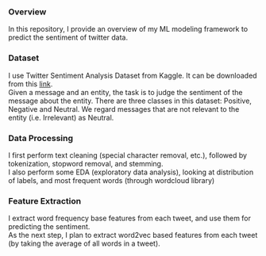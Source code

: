 ### Overview
In this repository, I provide an overview of my ML modeling framework to predict the sentiment of twitter data. 

### Dataset
I use Twitter Sentiment Analysis Dataset from Kaggle. It can be downloaded from this [link](https://www.kaggle.com/datasets/jp797498e/twitter-entity-sentiment-analysis). <br>
Given a message and an entity, the task is to judge the sentiment of the message about the entity. There are three classes in this dataset: Positive, Negative and Neutral. We regard messages that are not relevant to the entity (i.e. Irrelevant) as Neutral.

### Data Processing
I first perform text cleaning (special character removal, etc.), followed by tokenization, stopword removal, and stemming. <br>
I also perform some EDA (exploratory data analysis), looking at distribution of labels, and most frequent words (through wordcloud library)

### Feature Extraction
I extract word frequency base features from each tweet, and use them for predicting the sentiment. <br>
As the next step, I plan to extract word2vec based features from each tweet (by taking the average of all words in a tweet). 

